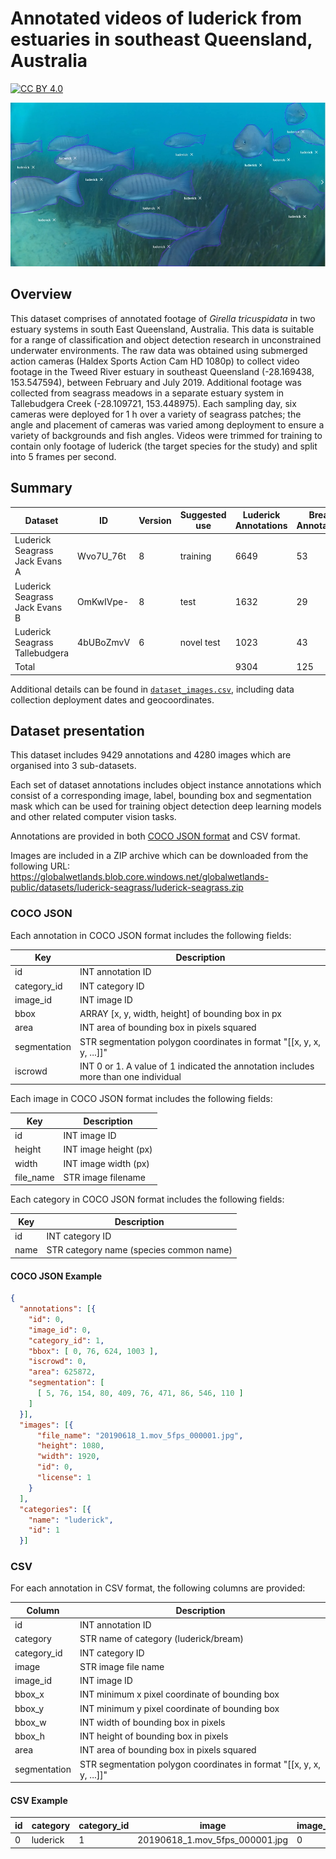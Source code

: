 # Annotated videos of luderick from estuaries in southeast Queensland, Australia

[![CC BY 4.0][cc-by-shield]][cc-by]

[cc-by]: http://creativecommons.org/licenses/by/4.0/
[cc-by-shield]: https://img.shields.io/badge/License-CC%20BY%204.0-lightgrey.svg

![](luderick-example.jpg)

## Overview

This dataset comprises of annotated footage of _Girella tricuspidata_ in two estuary systems in south East Queensland, Australia. This data is suitable for a range of classification and object detection research in unconstrained underwater environments. The raw data was obtained using submerged action cameras (Haldex Sports Action Cam HD 1080p) to collect video footage in the Tweed River estuary in southeast Queensland (-28.169438, 153.547594), between February and July 2019. Additional footage was collected from seagrass meadows in a separate estuary system in Tallebudgera Creek (-28.109721, 153.448975). Each sampling day, six cameras were deployed for 1 h over a variety of seagrass patches; the angle and placement of cameras was varied among deployment to ensure a variety of backgrounds and fish angles. Videos were trimmed for training to contain only footage of luderick (the target species for the study) and split into 5 frames per second.

## Summary

| Dataset                        | ID        | Version | Suggested use | Luderick Annotations | Bream Annotations | Total |
| ------------------------------ | --------- | ------- | ------------- | -------------------- | ----------------- | ----- |
| Luderick Seagrass Jack Evans A | Wvo7U_76t | 8       | training      | 6649                 | 53                | 6702  |
| Luderick Seagrass Jack Evans B | OmKwIVpe- | 8       | test          | 1632                 | 29                | 1661  |
| Luderick Seagrass Tallebudgera | 4bUBoZmvV | 6       | novel test    | 1023                 | 43                | 1066  |
| Total                          |           |         |               | 9304                 | 125               | 9429  |

Additional details can be found in [`dataset_images.csv`](dataset_images.csv), including data collection deployment dates and geocoordinates.

## Dataset presentation

This dataset includes 9429 annotations and 4280 images which are organised into 3 sub-datasets.

Each set of dataset annotations includes object instance annotations which consist of a corresponding image, label, bounding box and segmentation mask which can be used for training object detection deep learning models and other related computer vision tasks.

Annotations are provided in both [COCO JSON format](https://cocodataset.org/#format-data) and CSV format.

Images are included in a ZIP archive which can be downloaded from the following URL:  
https://globalwetlands.blob.core.windows.net/globalwetlands-public/datasets/luderick-seagrass/luderick-seagrass.zip

### COCO JSON

Each annotation in COCO JSON format includes the following fields:

| Key          | Description                                                                         |
| ------------ | ----------------------------------------------------------------------------------- |
| id           | INT annotation ID                                                                   |
| category_id  | INT category ID                                                                     |
| image_id     | INT image ID                                                                        |
| bbox         | ARRAY [x, y, width, height] of bounding box in px                                   |
| area         | INT area of bounding box in pixels squared                                          |
| segmentation | STR segmentation polygon coordinates in format "[[x, y, x, y, ...]]"                |
| iscrowd      | INT 0 or 1. A value of 1 indicated the annotation includes more than one individual |

Each image in COCO JSON format includes the following fields:

| Key       | Description           |
| --------- | --------------------- |
| id        | INT image ID          |
| height    | INT image height (px) |
| width     | INT image width (px)  |
| file_name | STR image filename    |

Each category in COCO JSON format includes the following fields:

| Key  | Description                             |
| ---- | --------------------------------------- |
| id   | INT category ID                         |
| name | STR category name (species common name) |

#### COCO JSON Example

```json
{
  "annotations": [{
    "id": 0,
    "image_id": 0,
    "category_id": 1,
    "bbox": [ 0, 76, 624, 1003 ],
    "iscrowd": 0,
    "area": 625872,
    "segmentation": [
      [ 5, 76, 154, 80, 409, 76, 471, 86, 546, 110 ]
    ]
  }],
  "images": [{
      "file_name": "20190618_1.mov_5fps_000001.jpg",
      "height": 1080,
      "width": 1920,
      "id": 0,
      "license": 1
    }
  ],
  "categories": [{
    "name": "luderick",
    "id": 1
  }]
```

### CSV

For each annotation in CSV format, the following columns are provided:

| Column       | Description                                                          |
| ------------ | -------------------------------------------------------------------- |
| id           | INT annotation ID                                                    |
| category     | STR name of category (luderick/bream)                                |
| category_id  | INT category ID                                                      |
| image        | STR image file name                                                  |
| image_id     | INT image ID                                                         |
| bbox_x       | INT minimum x pixel coordinate of bounding box                       |
| bbox_y       | INT minimum y pixel coordinate of bounding box                       |
| bbox_w       | INT width of bounding box in pixels                                  |
| bbox_h       | INT height of bounding box in pixels                                 |
| area         | INT area of bounding box in pixels squared                           |
| segmentation | STR segmentation polygon coordinates in format "[[x, y, x, y, ...]]" |

#### CSV Example

| id  | category | category_id | image                          | image_id | bbox_x | bbox_y | bbox_w | bbox_h | area   | segmentation      |
| --- | -------- | ----------- | ------------------------------ | -------- | ------ | ------ | ------ | ------ | ------ | ----------------- |
| 0   | luderick | 1           | 20190618_1.mov_5fps_000001.jpg | 0        | 0      | 76     | 624    | 1003   | 625872 | "[[5, 76, ... ]]" |
